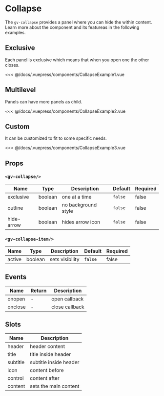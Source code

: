# Collapse

The `gv-collapse` provides a panel where you can hide the within content. Learn more about the component and its featureas in the following examples.

## Exclusive

Each panel is exclusive which means that when you open one the other closes.

<collapse-example-1 />

<<< @/docs/.vuepress/components/CollapseExample1.vue

## Multilevel

Panels can have more panels as child.

<collapse-example-2 />

<<< @/docs/.vuepress/components/CollapseExample2.vue

## Custom

It can be customized to fit to some specific needs.

<collapse-example-3 />

<<< @/docs/.vuepress/components/CollapseExample3.vue

## Props

### `<gv-collapse/>`

| Name       |  Type   | Description         | Default | Required |
| ---------- | :-----: | ------------------- | ------- | -------- |
| exclusive  | boolean | one at a time       | `false` | false    |
| outline    | boolean | no background style | `false` | false    |
| hide-arrow | boolean | hides arrow icon    | `false` | false    |

### `<gv-collapse-item/>`

| Name   |  Type   | Description     | Default | Required |
| ------ | :-----: | --------------- | ------- | -------- |
| active | boolean | sets visibility | `false` | false    |

## Events

| Name    | Return | Description    |
| ------- | ------ | -------------- |
| onopen  | -      | open callback  |
| onclose | -      | close callback |

## Slots

| Name     | Description            |
| -------- | ---------------------- |
| header   | header content         |
| title    | title inside header    |
| subtitle | subtitle inside header |
| icon     | content before         |
| control  | content after          |
| content  | sets the main content  |
